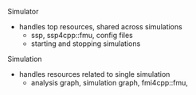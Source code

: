 

Simulator 
- handles top resources, shared across simulations
  - ssp, ssp4cpp::fmu, config files
  - starting and stopping simulations

Simulation
- handles resources related to single simulation
  - analysis graph, simulation graph, fmi4cpp::fmu, 

